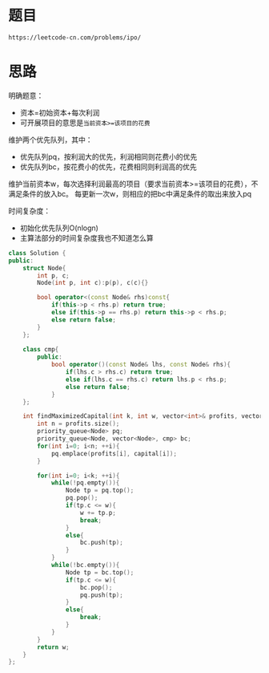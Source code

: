 # 题目
`https://leetcode-cn.com/problems/ipo/`


# 思路
明确题意：
- 资本=初始资本+每次利润
- 可开展项目的意思是`当前资本>=该项目的花费`

维护两个优先队列，其中：
- 优先队列pq，按利润大的优先，利润相同则花费小的优先
- 优先队列bc，按花费小的优先，花费相同则利润高的优先

维护当前资本w，每次选择利润最高的项目（要求当前资本>=该项目的花费），不满足条件的放入bc。
每更新一次w，则相应的把bc中满足条件的取出来放入pq

时间复杂度：
- 初始化优先队列O(nlogn)
- 主算法部分的时间复杂度我也不知道怎么算



```cpp
class Solution {
public:
    struct Node{
        int p, c;
        Node(int p, int c):p(p), c(c){}

        bool operator<(const Node& rhs)const{
            if(this->p < rhs.p) return true;
            else if(this->p == rhs.p) return this->p < rhs.p;
            else return false;
        }
    };
    
    class cmp{
        public:
            bool operator()(const Node& lhs, const Node& rhs){
                if(lhs.c > rhs.c) return true;
                else if(lhs.c == rhs.c) return lhs.p < rhs.p;
                else return false;
            }
    };

    int findMaximizedCapital(int k, int w, vector<int>& profits, vector<int>& capital) {
        int n = profits.size(); 
        priority_queue<Node> pq;
        priority_queue<Node, vector<Node>, cmp> bc;
        for(int i=0; i<n; ++i){
            pq.emplace(profits[i], capital[i]);
        }

        for(int i=0; i<k; ++i){
            while(!pq.empty()){
                Node tp = pq.top(); 
                pq.pop();
                if(tp.c <= w){
                    w += tp.p;
                    break;
                }
                else{                
                    bc.push(tp);
                }
            }
            while(!bc.empty()){
                Node tp = bc.top();
                if(tp.c <= w){
                    bc.pop();
                    pq.push(tp);
                }
                else{
                    break;
                }
            }        
        }
        return w;
    }
};
```